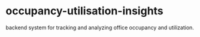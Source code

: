 # occupancy-utilisation-insights
 backend system for tracking and analyzing office occupancy and utilization.
